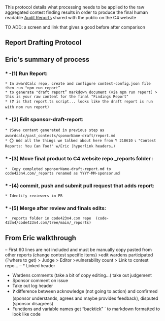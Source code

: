 This protocol details what processing needs to be applied to the raw aggregated contest finding results in order to  produce the final human readable [Audit Reports](https://code423n4.com/reports) shared with the public on the C4 website

TO ADD:
a screen and link that gives a good before after comparison

## Report Drafting Protocol

## Eric's summary of process
### * -(1) Run Report:
    * In awardCalc repo, create and configure contest-config.json file then run "npm run report”
    * to generate "draft report” markdown document (via npm run report) > this is your raw content for the final "Findings Report"
    * (❓ is that report.ts script... looks like the draft report is run with nom run report)
### * -(2) Edit sponsor-draft-report:
    * ❓Save content generated in previous step as awardcalc/past_contests/sponorName-draft/report.md
    * ⭕ Add all the things we talked about here from Y 210610 📞 "Contest Reports: You Can Too!" w/Eric (hyperlink headers…)
###  * -(3) Move final product to C4 website repo _reports folder :
    *  Copy completed sponsorName-draft-report.md to code423n4.com/_reports renamed as YYYY-MM-sponsor.md
 ### * -(4) commit, push and submit pull request that adds report:
    * Identify reviewers in PR
###  * -(5) Merge after review and finals edits:
    * _reports folder in code423n4.com repo  (code-423n4/code423n4.com/tree/main/_reports)

## From Eric walkthrough
– First 60 lines are not included and must be manually copy pasted from other reports (change contest specific items) >edit wardens participated (❔where to get) > Judge > Editor >vulnerability count  > Link to contest repo...
– * Linked header
* Wardens comments (take a bit of copy editing…) take out judgement
* Sponsor comment on issue
* Take out log header
* ❓ difference between acknowledge (not going to action) and confirmed (sponsor understands, agrees and maybe provides feedback), disputed (sponsor disagrees)
* Functions and variable names get “backtick” ` to markdown formatted to look like code
